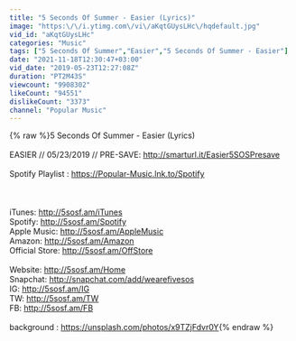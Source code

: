 ```yaml
---
title: "5 Seconds Of Summer - Easier (Lyrics)"
image: "https:\/\/i.ytimg.com\/vi\/aKqtGUysLHc\/hqdefault.jpg"
vid_id: "aKqtGUysLHc"
categories: "Music"
tags: ["5 Seconds Of Summer","Easier","5 Seconds Of Summer - Easier"]
date: "2021-11-18T12:30:47+03:00"
vid_date: "2019-05-23T12:27:08Z"
duration: "PT2M43S"
viewcount: "9908302"
likeCount: "94551"
dislikeCount: "3373"
channel: "Popular Music"
---
```

{% raw %}5 Seconds Of Summer - Easier (Lyrics)<br /><br />EASIER // 05/23/2019 // PRE-SAVE: <a rel="nofollow" target="blank" href="http://smarturl.it/Easier5SOSPresave">http://smarturl.it/Easier5SOSPresave</a><br /><br />Spotify Playlist : <a rel="nofollow" target="blank" href="https://Popular-Music.lnk.to/Spotify">https://Popular-Music.lnk.to/Spotify</a><br /><br /><br /><br />iTunes: <a rel="nofollow" target="blank" href="http://5sosf.am/iTunes">http://5sosf.am/iTunes</a><br />Spotify: <a rel="nofollow" target="blank" href="http://5sosf.am/Spotify">http://5sosf.am/Spotify</a><br />Apple Music: <a rel="nofollow" target="blank" href="http://5sosf.am/AppleMusic">http://5sosf.am/AppleMusic</a><br />Amazon: <a rel="nofollow" target="blank" href="http://5sosf.am/Amazon">http://5sosf.am/Amazon</a><br />Official Store: <a rel="nofollow" target="blank" href="http://5sosf.am/OffStore">http://5sosf.am/OffStore</a><br /><br />Website: <a rel="nofollow" target="blank" href="http://5sosf.am/Home">http://5sosf.am/Home</a><br />Snapchat: <a rel="nofollow" target="blank" href="http://snapchat.com/add/wearefivesos">http://snapchat.com/add/wearefivesos</a><br />IG: <a rel="nofollow" target="blank" href="http://5sosf.am/IG">http://5sosf.am/IG</a><br />TW: <a rel="nofollow" target="blank" href="http://5sosf.am/TW">http://5sosf.am/TW</a><br />FB: <a rel="nofollow" target="blank" href="http://5sosf.am/FB">http://5sosf.am/FB</a><br /><br />background : <a rel="nofollow" target="blank" href="https://unsplash.com/photos/x9TZjFdvr0Y">https://unsplash.com/photos/x9TZjFdvr0Y</a>{% endraw %}
